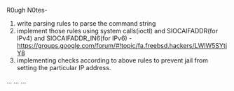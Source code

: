 R0ugh N0tes-
1. write parsing rules to parse the command string
2. implement those rules using system calls(ioctl) and SIOCAIFADDR(for IPv4) and SIOCAIFADDR_IN6(for IPv6) - https://groups.google.com/forum/#!topic/fa.freebsd.hackers/LWIW5SYtjY8
3. implementing checks according to above rules to prevent jail from setting the particular IP address.

...
...
...

